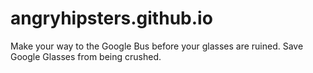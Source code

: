 angryhipsters.github.io
=======================

Make your way to the Google Bus before your glasses are ruined.  Save Google Glasses from being crushed.
